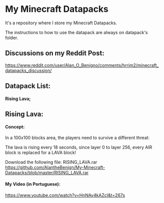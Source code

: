 # My Minecraft Datapacks
It's a repository where I store my Minecraft Datapacks.

The instructions to how to use the datapack are always on datapack's folder.

## Discussions on my Reddit Post:
https://www.reddit.com/user/Alan_O_Benigno/comments/hrrim2/minecraft_datapacks_discussion/

## Datapack List:

#### Rising Lava;

## Rising Lava:

#### Concept:
In a 100x100 blocks area, the players need to survive a different threat:

The lava is rising every 18 seconds, since layer 0 to layer 256, every AIR block is replaced for a LAVA block!

Download the following file:
RISING_LAVA.rar
https://github.com/AlantheBenign/My-Minecraft-Datapacks/blob/master/RISING_LAVA.rar

#### My Video (in Portuguese):
https://www.youtube.com/watch?v=HnNAy4kAZcI&t=267s
